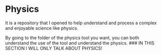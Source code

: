 # Physics
It is a repository that I opened to help understand and process a complex and enjoyable science like physics.

By going to the folder of the physics tool you want, you can both understand the use of the tool and understand the physics. ### IN THIS SECTION I WILL ONLY TALK ABOUT PHYSICS!
